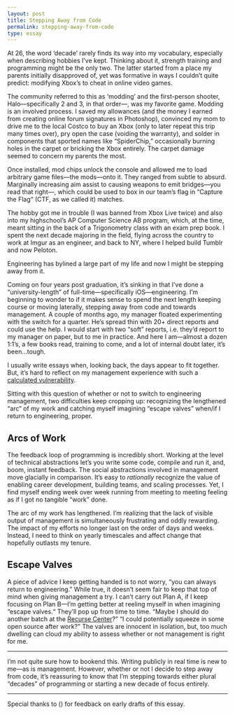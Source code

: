 ```yaml
---
layout: post
title: Stepping Away from Code
permalink: stepping-away-from-code
type: essay
---
```


At 26, the word ‘decade’ rarely finds its way into my vocabulary, especially when describing hobbies I’ve kept. Thinking about it, strength training and programming might be the only two. The latter started from a place my parents initially disapproved of, yet was formative in ways I couldn’t quite predict: modifying Xbox’s to cheat in online video games.

The community referred to this as ‘modding’ and the first-person shooter, Halo—specifically 2 and 3, in that order—, was my favorite game. Modding is an involved process. I saved my allowances (and the money I earned from creating online forum signatures in Photoshop), convinced my mom to drive me to the local Costco to buy an Xbox (only to later repeat this trip many times over), pry open the case (voiding the warranty), and solder in components that sported names like “SpiderChip,” occasionally burning holes in the carpet or bricking the Xbox entirely. The carpet damage seemed to concern my parents the most.

Once installed, mod chips unlock the console and allowed me to load arbitrary game files—the mods—onto it. They ranged from subtle to absurd. Marginally increasing aim assist to causing weapons to emit bridges—you read that right—, which could be used to box in our team’s flag in “Capture the Flag“ (CTF, as we called it) matches.

The hobby got me in trouble (I was banned from Xbox Live twice) and also into my highschool’s AP Computer Science AB program, which, at the time, meant sitting in the back of a Trigonometry class with an exam prep book. I spent the next decade majoring in the field, flying across the country to work at Imgur as an engineer, and back to NY, where I helped build Tumblr and now Peloton.

Engineering has bylined a large part of my life and now I might be stepping away from it.

Coming on four years post graduation, it’s sinking in that I’ve done a “university-length” of full-time—specifically iOS—engineering. I’m beginning to wonder to if it makes sense to spend the next length keeping course or moving laterally, stepping away from code and towards management. A couple of months ago, my manager floated experimenting with the switch for a quarter. He’s spread thin with 20+ direct reports and could use the help. I would start with two “soft” reports, i.e. they’d report to my manager on paper, but to me in practice. And here I am—almost a dozen 1:1’s, a few books read, training to come, and a lot of internal doubt later, it’s been…tough.

I usually write essays when, looking back, the days appear to fit together. But, it’s hard to reflect on my management experience with such a [calculated vulnerability](https://feedbin.com/entries/6ee3c278512200693ef23ba6ba067b20c74cfb10/newsletter).

Sitting with this question of whether or not to switch to engineering management, two difficulties keep cropping up: recognizing the lengthened “arc“ of my work and catching myself imagining “escape valves” when/if I return to engineering, proper.

## Arcs of Work

The feedback loop of programming is incredibly short. Working at the level of technical abstractions let’s you write some code, compile and run it, and, boom, instant feedback. The social abstractions involved in management move glacially in comparison. It’s easy to _rationally_ recognize the value of enabling career development, building teams, and scaling processes. Yet, I find myself ending week over week running from meeting to meeting feeling as if I got no tangible “work” done.

The arc of my work has lengthened. I’m realizing that the lack of visible output of management is simultaneously frustrating and oddly rewarding. The impact of my efforts no longer last on the order of days and weeks. Instead, I need to think on yearly timescales and affect change that hopefully outlasts my tenure.

## Escape Valves

A piece of advice I keep getting handed is to not worry, “you can always return to engineering.” While true, it doesn’t seem fair to keep that top of mind when giving management a try. I can’t carry out Plan A, if I keep focusing on Plan B—I’m getting better at reeling myself in when imagining “escape valves.“ They’ll pop up from time to time. “Maybe I should do another batch at the [Recurse Center](https://www.recurse.com)?” “I could potentially squeeze in some open source after work?” The valves are innocent in isolation, but, too much dwelling can cloud my ability to assess whether or not management is right for me.

---

I’m not quite sure how to bookend this. Writing publicly in real time is new to me—as is management. However, whether or not I decide to step away from code, it’s reassuring to know that I’m stepping towards either plural “decades” of programming or starting a new decade of focus entirely.

---

Special thanks to () for feedback on early drafts of this essay.
